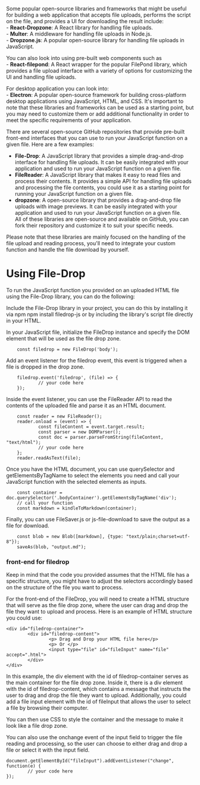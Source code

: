 Some popular open-source libraries and frameworks that might be useful for building a web application that accepts file uploads, performs the script on the file, and provides a UI for downloading the result include:  
	-	**React-Dropzone**: A React library for handling file uploads.  
	-	**Multer**: A middleware for handling file uploads in Node.js.  
	-	**Dropzone.js**: A popular open-source library for handling file uploads in JavaScript.  

You can also look into using pre-built web components such as  
	-	**React-filepond**: A React wrapper for the popular FilePond library, which provides a file upload interface with a variety of options for customizing the UI and handling file uploads.

For desktop application you can look into:  
	-	**Electron**: A popular open-source framework for building cross-platform desktop applications using JavaScript, HTML, and CSS.
It's important to note that these libraries and frameworks can be used as a starting point, but you may need to customize them or add additional functionality in order to meet the specific requirements of your application.


There are several open-source GitHub repositories that provide pre-built front-end interfaces that you can use to run your JavaScript function on a given file. Here are a few examples:  

- **File-Drop**: A JavaScript library that provides a simple drag-and-drop interface for handling file uploads. It can be easily integrated with your application and used to run your JavaScript function on a given file.  
- **FileReader**: A JavaScript library that makes it easy to read files and process their contents. It provides a simple API for handling file uploads and processing the file contents, you could use it as a starting point for running your JavaScript function on a given file.  
- **dropzone**: A open-source library that provides a drag-and-drop file uploads with image previews. It can be easily integrated with your application and used to run your JavaScript function on a given file.   
All of these libraries are open-source and available on GitHub, you can fork their repository and customize it to suit your specific needs.  

Please note that these libraries are mainly focused on the handling of the file upload and reading process, you'll need to integrate your custom function and handle the file download by yourself.

# Using File-Drop
To run the JavaScript function you provided on an uploaded HTML file using the File-Drop library, you can do the following:

Include the File-Drop library in your project, you can do this by installing it via npm npm install filedrop-js or by including the library's script file directly in your HTML.

In your JavaScript file, initialize the FileDrop instance and specify the DOM element that will be used as the file drop zone.

```
	const filedrop = new FileDrop('body');
```
Add an event listener for the filedrop event, this event is triggered when a file is dropped in the drop zone.
```
	filedrop.event('filedrop', (file) => {
			// your code here
	});
```
Inside the event listener, you can use the FileReader API to read the contents of the uploaded file and parse it as an HTML document.

```
	const reader = new FileReader();
	reader.onload = (event) => {
			const fileContent = event.target.result;
			const parser = new DOMParser();
			const doc = parser.parseFromString(fileContent, "text/html");
			// your code here
	};
	reader.readAsText(file);
```
Once you have the HTML document, you can use querySelector and getElementsByTagName to select the elements you need and call your JavaScript function with the selected elements as inputs.

```
	const container = doc.querySelector('.bodyContainer').getElementsByTagName('div');
	// call your function
	const markdown = kindleToMarkdown(container);
```

Finally, you can use FileSaver.js or js-file-download to save the output as a file for download.

```
	const blob = new Blob([markdown], {type: "text/plain;charset=utf-8"});
	saveAs(blob, "output.md");
```
### front-end for filedrop
Keep in mind that the code you provided assumes that the HTML file has a specific structure, you might have to adjust the selectors accordingly based on the structure of the file you want to process.

For the front-end of the FileDrop, you will need to create a HTML structure that will serve as the file drop zone, where the user can drag and drop the file they want to upload and process.
Here is an example of HTML structure you could use:
```
<div id="filedrop-container">
		<div id="filedrop-content">
				<p> Drag and Drop your HTML file here</p>
				<p> Or </p>
				<input type="file" id="fileInput" name="file" accept=".html">
		</div>
</div>
```
In this example, the div element with the id of filedrop-container serves as the main container for the file drop zone. Inside it, there is a div element with the id of filedrop-content, which contains a message that instructs the user to drag and drop the file they want to upload. Additionally, you could add a file input element with the id of fileInput that allows the user to select a file by browsing their computer.

You can then use CSS to style the container and the message to make it look like a file drop zone.

You can also use the onchange event of the input field to trigger the file reading and processing, so the user can choose to either drag and drop a file or select it with the input field.

```
document.getElementById("fileInput").addEventListener("change", function(e) {
		// your code here
});
```